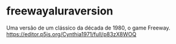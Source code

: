 # freewayaluraversion
Uma versão de um clássico da década de 1980, o game Freeway.
https://editor.p5js.org/Cynthia1971/full/p83zX8WOQ
